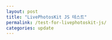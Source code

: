 ```yaml
---
layout: post
title: "LivePhotosKit JS 테스트"
permalink: /test-for-livephotoskit-js/
categories: update
---
```


<script src="https://cdn.apple-livephotoskit.com/lpk/1/livephotoskit.js"></script>

<div
  data-live-photo
  data-photo-src="https://assets.niceb5y.net/lphoto/coldplaylive1.jpg"
  data-video-src="https://assets.niceb5y.net/lphoto/coldplaylive1.mov"
  style="width: 400px; height: 300px; margin: 10px 0">
</div>
<div
  data-live-photo
  data-photo-src="https://assets.niceb5y.net/lphoto/coldplaylive2.jpg"
  data-video-src="https://assets.niceb5y.net/lphoto/coldplaylive2.mov"
  style="width: 400px; height: 300px; margin: 10px 0">
</div>
<div
  data-live-photo
  data-photo-src="https://assets.niceb5y.net/lphoto/coldplaylive3.jpg"
  data-video-src="https://assets.niceb5y.net/lphoto/coldplaylive3.mov"
  style="width: 400px; height: 533px; margin: 10px 0">
</div>
<div
  data-live-photo
  data-photo-src="https://assets.niceb5y.net/lphoto/coldplaylive4.jpg"
  data-video-src="https://assets.niceb5y.net/lphoto/coldplaylive4.mov"
  style="width: 400px; height: 300px; margin: 10px 0">
</div>
<div
  data-live-photo
  data-photo-src="https://assets.niceb5y.net/lphoto/coldplaylive5.jpg"
  data-video-src="https://assets.niceb5y.net/lphoto/coldplaylive5.mov"
  style="width: 400px; height: 300px; margin: 10px 0">
</div>
<div
  data-live-photo
  data-photo-src="https://assets.niceb5y.net/lphoto/coldplaylive6.jpg"
  data-video-src="https://assets.niceb5y.net/lphoto/coldplaylive6.mov"
  style="width: 400px; height: 300px; margin: 10px 0">
</div>
<div
  data-live-photo
  data-photo-src="https://assets.niceb5y.net/lphoto/coldplaylive7.jpg"
  data-video-src="https://assets.niceb5y.net/lphoto/coldplaylive7.mov"
  style="width: 400px; height: 300px; margin: 10px 0">
</div>
<div
  data-live-photo
  data-photo-src="https://assets.niceb5y.net/lphoto/coldplaylive8.jpg"
  data-video-src="https://assets.niceb5y.net/lphoto/coldplaylive8.mov"
  style="width: 400px; height: 300px; margin: 10px 0">
</div>
<div
  data-live-photo
  data-photo-src="https://assets.niceb5y.net/lphoto/coldplaylive9.jpg"
  data-video-src="https://assets.niceb5y.net/lphoto/coldplaylive9.mov"
  style="width: 400px; height: 300px; margin: 10px 0">
</div>
<div
  data-live-photo
  data-photo-src="https://assets.niceb5y.net/lphoto/coldplaylive10.jpg"
  data-video-src="https://assets.niceb5y.net/lphoto/coldplaylive10.mov"
  style="width: 400px; height: 300px; margin: 10px 0">
</div>
<div
  data-live-photo
  data-photo-src="https://assets.niceb5y.net/lphoto/coldplaylive11.jpg"
  data-video-src="https://assets.niceb5y.net/lphoto/coldplaylive11.mov"
  style="width: 400px; height: 300px; margin: 10px 0">
</div>
<div
  data-live-photo
  data-photo-src="https://assets.niceb5y.net/lphoto/coldplaylive12.jpg"
  data-video-src="https://assets.niceb5y.net/lphoto/coldplaylive1.mov"
  style="width: 400px; height: 300px; margin: 10px 0">
</div>

사진은 아마 눈치 채셨겠지만, 저번에 다녀온 [그 공연](https://blog.niceb5y.net/coldplay-ahfod-tour-in-seoul-2017/)입니다.

애플이 웹을 위한 [라이브 포토 라이브러리](https://developer.apple.com/live-photos/)를 공개했습니다.

소감은...

* 애플이 [NPM](https://www.npmjs.com/package/livephotoskit/)에 무언가를 다 올리다니....
* [타입스크립트](https://cdn.apple-livephotoskit.com/lpk/1/livephotoskit.d.ts) 정의 파일을 줄 만큼 친절한 회사던가...?
* 심지어, 전용 CDN을... `<script src="https://cdn.apple-livephotoskit.com/lpk/1/livephotoskit.js"></script>` 제공하다니....

정도입니다.

이래 저래 보니 반응형으로 써먹긴 어려운 녀석인 것 같습니다. -_-;;

<del>뭐 이게 다 CSS의 잘못입니다만....</del>
